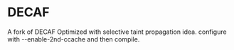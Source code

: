 # DECAF
A fork of DECAF Optimized with selective taint propagation idea.
configure with --enable-2nd-ccache and then compile.
